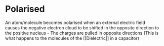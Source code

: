 # Polarised
An atom/molecule becomes polarised when an external electric field causes the negative electron cloud to be shifted in the opposite direction to the positive nucleus - The charges are pulled in opposite directions (This is what happens to the molecules of the [[Dielectric]] in a capacitor) 